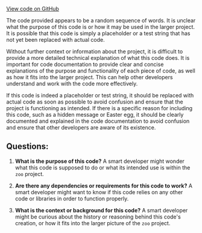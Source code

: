 [View code on GitHub](zoo-labs/zoo/blob/master/contracts/mnemonic.txt)

The code provided appears to be a random sequence of words. It is unclear what the purpose of this code is or how it may be used in the larger project. It is possible that this code is simply a placeholder or a test string that has not yet been replaced with actual code.

Without further context or information about the project, it is difficult to provide a more detailed technical explanation of what this code does. It is important for code documentation to provide clear and concise explanations of the purpose and functionality of each piece of code, as well as how it fits into the larger project. This can help other developers understand and work with the code more effectively.

If this code is indeed a placeholder or test string, it should be replaced with actual code as soon as possible to avoid confusion and ensure that the project is functioning as intended. If there is a specific reason for including this code, such as a hidden message or Easter egg, it should be clearly documented and explained in the code documentation to avoid confusion and ensure that other developers are aware of its existence.
## Questions: 
 1. **What is the purpose of this code?** 
A smart developer might wonder what this code is supposed to do or what its intended use is within the `zoo` project.

2. **Are there any dependencies or requirements for this code to work?** 
A smart developer might want to know if this code relies on any other code or libraries in order to function properly.

3. **What is the context or background for this code?** 
A smart developer might be curious about the history or reasoning behind this code's creation, or how it fits into the larger picture of the `zoo` project.